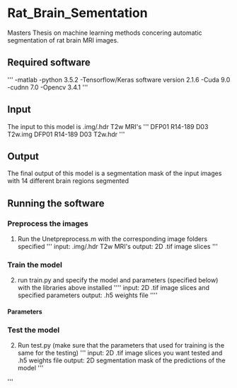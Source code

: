 # Rat_Brain_Sementation
Masters Thesis on machine learning methods concering automatic segmentation of rat brain MRI images.

## Required software
'''
-matlab
-python 3.5.2
-Tensorflow/Keras software version 2.1.6
-Cuda 9.0
-cudnn 7.0
-Opencv 3.4.1
'''

## Input 
The input to this model is .img/.hdr T2w MRI's
'''
DFP01 R14-189 D03 T2w.img
DFP01 R14-189 D03 T2w.hdr
'''
## Output
The final output of this model is a segmentation mask of the input images with 14 different brain regions segmented

## Running the software
### Preprocess the images
1. Run the Unetpreprocess.m with the corresponding image folders specified
'''
input: .img/.hdr T2w MRI's
output: 2D .tif image slices
'''
### Train the model
2. run train.py and specify the model and parameters (specified below) with the libraries above installed
''''
input: 2D .tif image slices and specified parameters
output: .h5 weights file
''''
#### Parameters


### Test the model
2. Run test.py (make sure that the parameters that used for training is the same for the testing)
'''
input: 2D .tif image slices you want tested and .h5 weights file
output: 2D segmentation mask of the predictions of the model
'''


'''

